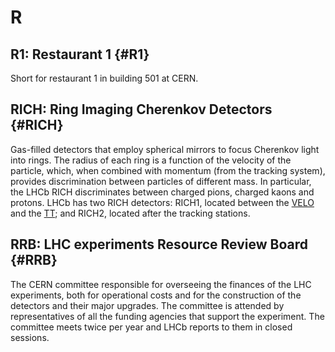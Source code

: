 # R

## R1: Restaurant 1 {#R1}

Short for restaurant 1 in building 501 at CERN.

## RICH: Ring Imaging Cherenkov Detectors {#RICH}

Gas-filled detectors that employ spherical mirrors to focus Cherenkov light into rings.
The radius of each ring is a function of the velocity of the particle, which, when combined with momentum (from the tracking system), provides discrimination between particles of different mass.
In particular, the LHCb RICH discriminates between charged pions, charged kaons and protons.
LHCb has two RICH detectors: RICH1, located between the [VELO](v.md#VELO) and the [TT](t.md#TT); and RICH2, located after the tracking stations.

## RRB: LHC experiments Resource Review Board {#RRB}

The CERN committee responsible for overseeing the finances of the LHC experiments,
both for operational costs and for the construction of the detectors and their major upgrades.
The committee is attended by representatives of all the funding agencies that support the experiment.
The committee meets twice per year and LHCb reports to them in closed sessions.
